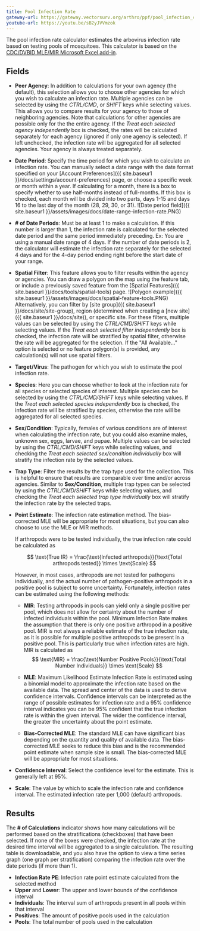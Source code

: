 ```yaml
---
title: Pool Infection Rate
gateway-url: https://gateway.vectorsurv.org/arthro/ppf/pool_infection_calc
youtube-url: https://youtu.be/sB2yJVVmzok
---
```


The pool infection rate calculator estimates the arbovirus infection rate based on testing pools of mosquitoes. This calculator is based on the [CDC/DVBID MLE/MIR Microsoft Excel add-in](https://www.cdc.gov/westnile/resourcepages/mosqSurvSoft.html).

## Fields

- **Peer Agency**: In addition to calculations for your own agency (the default), this selection allows you to choose other agencies for which you wish to calculate an infection rate. Multiple agencies can be selected by using the _CTRL/CMD_, or _SHIFT_ keys while selecting values. This allows you to compare results for your agency to those of neighboring agencies. Note that calculations for other agencies are possible only for the the entire agency. If the _Treat each selected agency independently_ box is checked, the rates will be calculated separately for each agency (ignored if only one agency is selected). If left unchecked, the infection rate will be aggregated for all selected agencies. Your agency is always treated separately.
- **Date Period**: Specify the time period for which you wish to calculate an infection rate. You can manually select a date range with the date format specified on your [Account Preferences]({{ site.baseur1 }}/docs/settings/account-preferences) page, or choose a specific week or month within a year. If calculating for a month, there is a box to specify whether to use half-months instead of full-months. If this box is checked, each month will be divided into two parts, days 1-15 and days 16 to the last day of the month (28, 29, 30, or 31).
  ![Date period field]({{ site.baseur1 }}/assets/images/docs/date-range-infection-rate.PNG)
- **# of Date Periods**: Must be at least 1 to make a calculation. If this number is larger than 1, the infection rate is calculated for the selected date period and the same period immediately preceding. Ex: You are using a manual date range of 4 days. If the number of date periods is 2, the calculator will estimate the infection rate separately for the selected 4 days and for the 4-day period ending right before the start date of your range.
- **Spatial Filter**: This feature allows you to filter results within the agency or agencies. You can draw a polygon on the map using the feature tab, or include a previously saved feature from the [Spatial Features]({{ site.baseurl }}/docs/tools/spatial-tools) page. ![Polygon example]({{ site.baseur1 }}/assets/images/docs/spatial-feature-tools.PNG) Alternatively, you can filter by [site group]({{ site.baseur1 }}/docs/site/site-group), region (determined when creating a [new site]({{ site.baseur1 }}/docs/site)), or specific site. For these filters, multiple values can be selected by using the _CTRL/CMD/SHIFT_ keys while selecting values. If the _Treat each selected filter independently_ box is checked, the infection rate will be stratified by spatial filter, otherwise the rate will be aggregated for the selection. If the "All Available..." option is selected or no feature polygon(s) is provided, any calculation(s) will not use spatial filters.
- **Target/Virus**: The pathogen for which you wish to estimate the pool infection rate.
- **Species**: Here you can choose whether to look at the infection rate for all species or selected species of interest. Multiple species can be selected by using the _CTRL/CMD/SHIFT_ keys while selecting values. If the _Treat each selected species independently_ box is checked, the infection rate will be stratified by species, otherwise the rate will be aggregated for all selected species.
- **Sex/Condition**: Typically, females of various conditions are of interest when calculating the infection rate, but you could also examine males, unknown sex, eggs, larvae, and pupae. Multiple values can be selected by using the _CTRL/CMD/SHIFT_ keys while selecting values, and checking the _Treat each selected sex/condition individually_ box will stratify the infection rate by the selected values.
- **Trap Type**: Filter the results by the trap type used for the collection. This is helpful to ensure that results are comparable over time and/or across agencies. Similar to **Sex/Condition**, multiple trap types can be selected by using the _CTRL/CMD/SHIFT_ keys while selecting values, and checking the _Treat each selected trap type individually_ box will stratify the infection rate by the selected traps.
- **Point Estimate**: The infection rate estimation method. The bias-corrected MLE will be appropriate for most situations, but you can also choose to use the MLE or MIR methods.

  If arthropods were to be tested individually, the true infection rate could be calculated as

  $$ \text{True IR} = \frac{\text{Infected arthropods}}{\text{Total arthropods tested}} \times \text{Scale} $$

  However, in most cases, arthropods are not tested for pathogens individually, and the actual number of pathogen-positive arthropods in a positive pool is subject to some uncertainty. Fortunately, infection rates can be estimated using the following methods:

  - **MIR**: Testing arthropods in pools can yield only a single positive per pool, which does not allow for certainty about the number of infected individuals within the pool. Minimum Infection Rate makes the assumption that there is only one positive arthropod in a positive pool. MIR is not always a reliable estimate of the true infection rate, as it is possible for multiple positive arthropods to be present in a positive pool. This is particularly true when infection rates are high. MIR is calculated as
$$ \text{MIR} = \frac{\text{Number Positive Pools}}{\text{Total Number Individuals}}  \times \text{Scale} $$

  - **MLE**: Maximum Likelihood Estimate Infection Rate is estimated using a binomial model to approximate the infection rate based on the available data. The spread and center of the data is used to derive confidence intervals. Confidence intervals can be interpreted as the range of possible estimates for infection rate and a 95% confidence interval indicates you can be 95% confident that the true infection rate is within the given interval. The wider the confidence interval, the greater the uncertainty about the point estimate.

  - **Bias-Corrected MLE**: The standard MLE can have significant bias depending on the quantity and quality of available data. The bias-corrected MLE seeks to reduce this bias and is the recommended point estimate when sample size is small. The bias-corrected MLE will be appropriate for most situations.

- **Confidence Interval**: Select the confidence level for the estimate. This is generally left at 95%.

- **Scale**: The value by which to scale the infection rate and confidence interval. The estimated infection rate per 1,000 (default) arthropods.

## Results

The **# of Calculations** indicator shows how many calculations will be performed based on the stratifications (checkboxes) that have been selected. If none of the boxes were checked, the infection rate at the desired time interval will be aggregated to a single calculation. The resulting table is downloadable, and you also have the option to view a time series graph (one graph per stratification) comparing the infection rate over the date periods (if more than 1).

- **Infection Rate PE**: Infection rate point estimate calculated from the selected method
- **Upper** and **Lower**: The upper and lower bounds of the confidence interval
- **Individuals**: The interval sum of arthropods present in all pools within that interval
- **Positives**: The amount of positive pools used in the calculation
- **Pools**: The total number of pools used in the calculation
